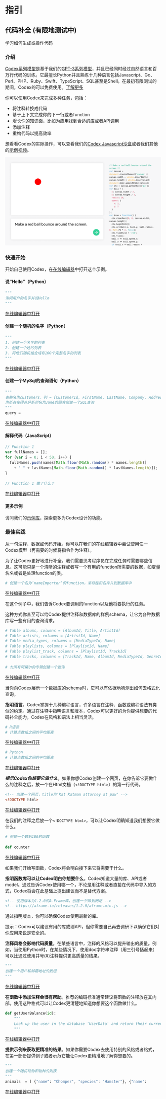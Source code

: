 # 指引
## **代码补全** (有限地测试中)
学习如何生成或操作代码

### **介绍**
[Codex系列模型](https://platform.openai.com/docs/models/codex)是基于我们的[GPT-3系列模型](https://platform.openai.com/docs/models/base-series)，并且已经同时经过自然语言和百万行代码的训练。它最擅长Python并且熟练十几种语言包括Javascript、Go、Perl、PHP、Ruby、Swift、TypeScript、SQL甚至是Shell。在最初有限测试的期间，Codex的可以免费使用。[了解更多](https://platform.openai.com/docs/models/codex)

你可以使用Codex来完成多种任务，包括：
- 将注释转换成代码
- 基于上下文完成你的下一行或者function
- 增长你的知识面，比如为应用找到合适的库或者API调用
- 添加注释
- 重构代码以提高效率

想看看Codex的实际操作，可以查看我们的[Codex Javascript沙盒](https://platform.openai.com/codex-javascript-sandbox)或者我们其他的[示例视频](https://www.youtube.com/playlist?list=PLOXw6I10VTv_FhQbbvYh1FvbiaPf43Ve2)。

![](./image/sandbox-screenshot.png)

### **快速开始**

开始自己使用Codex，在[在线编辑器](https://platform.openai.com/playground)中打开这个示例。

#### **说“Hello”（Python）**
```Python
"""
询问用户的名字并说Hello
"""
```
[在线编辑器中打开](https://platform.openai.com/playground?model=code-davinci-002&prompt=%22%22%22%0AAsk%20the%20user%20for%20their%20name%20and%20say%20%22Hello%22%0A%22%22%22)

#### **创建一个随机的名字（Python）**
```Python
"""
1. 创建一个名字的列表
2. 创建一个姓的列表
3. 将他们随机组合成有100个完整名字的列表
"""
```
[在线编辑器中打开](https://platform.openai.com/playground?model=code-davinci-002&prompt=%22%22%22%0A1.%20Create%20a%20list%20of%20first%20names%0A2.%20Create%20a%20list%20of%20last%20names%0A3.%20Combine%20them%20randomly%20into%20a%20list%20of%20100%20full%20names%0A%22%22%22)

#### **创建一个MySql的查询语句（Python）**
```Python
"""
表格名为customers，列 = [CustomerId, FirstName, LastName, Company, Address, City, State, Country, PostalCode, Phone, Fax, Email, SupportRepId]
为所有在得克萨斯州名为Jane的顾客创建一个SQL查询
"""
query = 
```
[在线编辑器中打开](https://platform.openai.com/playground?model=code-davinci-002&prompt=%22%22%22%0ATable%20customers%2C%20columns%20%3D%20%5BCustomerId%2C%20FirstName%2C%20LastName%2C%20Company%2C%20Address%2C%20City%2C%20State%2C%20Country%2C%20PostalCode%2C%20Phone%2C%20Fax%2C%20Email%2C%20SupportRepId%5D%0ACreate%20a%20MySQL%20query%20for%20all%20customers%20in%20Texas%20named%20Jane%0A%22%22%22%0Aquery%20%3D)

#### **解释代码（JavaScript）**
```javascript
// Function 1
var fullNames = [];
for (var i = 0; i < 50; i++) {
  fullNames.push(names[Math.floor(Math.random() * names.length)]
    + " " + lastNames[Math.floor(Math.random() * lastNames.length)]);
}

// Function 1 做了什么？
```
[在线编辑器中打开](https://platform.openai.com/playground?model=code-davinci-002&prompt=%2F%2F%20Function%201%0Avar%20fullNames%20%3D%20%5B%5D%3B%0Afor%20%28var%20i%20%3D%200%3B%20i%20%3C%2050%3B%20i%2B%2B%29%20%7B%0A%20%20fullNames.push%28names%5BMath.floor%28Math.random%28%29%20%2A%20names.length%29%5D%0A%20%20%20%20%2B%20%22%20%22%20%2B%20lastNames%5BMath.floor%28Math.random%28%29%20%2A%20lastNames.length%29%5D%29%3B%0A%7D%0A%0A%2F%2F%20What%20does%20Function%201%20do%3F)

#### **更多示例**
访问我们的[示例库](https://platform.openai.com/examples?category=code)，探索更多为Codex设计的功能。

### **最佳实践**
从一句注释、数据或代码开始。你可以在我们的在线编辑器中尝试使用任一Codex模型（再需要的时候将指令作为注释）。

为了让Codex更好地进行补全，我们需要思考程序员在完成任务时需要哪些信息。这可能只是一个清晰的注释或者写一个有用的function所需要的数据，如变量名名或者是处理function的类。

```python
# 创建一个名为‘nameImporter’的function，来将姓和名存入到数据库中
```
[在线编辑器中打开](https://platform.openai.com/playground?model=code-davinci-002&prompt=%23%20Create%20a%20function%20called%20%27nameImporter%27%20to%20add%20a%20first%20and%20last%20name%20to%20the%20database)

在这个例子中，我们告诉Codex要调用的function以及他将要执行的任务。

这种方式你甚至可以给Codex提供注释和数据库的样例schema，让它为各种数据库写一些有用的查询请求。
```python
# Table albums, columns = [AlbumId, Title, ArtistId]
# Table artists, columns = [ArtistId, Name]
# Table media_types, columns = [MediaTypeId, Name]
# Table playlists, columns = [PlaylistId, Name]
# Table playlist_track, columns = [PlaylistId, TrackId]
# Table tracks, columns = [TrackId, Name, AlbumId, MediaTypeId, GenreId, Composer, Milliseconds, Bytes, UnitPrice]

# 为所有阿黛尔的专辑创建一个查询
```
[在线编辑器中打开](https://platform.openai.com/playground?model=code-davinci-002&prompt=%23%20Table%20albums%2C%20columns%20%3D%20%5BAlbumId%2C%20Title%2C%20ArtistId%5D%0A%23%20Table%20artists%2C%20columns%20%3D%20%5BArtistId%2C%20Name%5D%0A%23%20Table%20media_types%2C%20columns%20%3D%20%5BMediaTypeId%2C%20Name%5D%0A%23%20Table%20playlists%2C%20columns%20%3D%20%5BPlaylistId%2C%20Name%5D%0A%23%20Table%20playlist_track%2C%20columns%20%3D%20%5BPlaylistId%2C%20TrackId%5D%0A%23%20Table%20tracks%2C%20columns%20%3D%20%5BTrackId%2C%20Name%2C%20AlbumId%2C%20MediaTypeId%2C%20GenreId%2C%20Composer%2C%20Milliseconds%2C%20Bytes%2C%20UnitPrice%5D%0A%0A%23%20Create%20a%20query%20for%20all%20albums%20by%20Adele)

当你向Codex展示一个数据库的schema时，它可以有依据地猜测出如何去格式化查询。

**指明语言**。Codex掌握十几种编程语言，许多语言在注释、函数或编程语法有类似的约定。通过在注释中指明语言和版本，Codex可以更好的为你提供想要的代码补全能力，Codex在风格和语法上相当灵活。

```python
# R语言
# 计算点数组之间的平均距离
```
[在线编辑器中打开](https://platform.openai.com/playground?model=code-davinci-002&prompt=%23%20R%20language%0A%23%20Calculate%20the%20mean%20distance%20between%20an%20array%20of%20points)

```python
# Python
# 计算点数组之间的平均距离
```
[在线编辑器中打开](https://platform.openai.com/playground?model=code-davinci-002&prompt=%23%20Python%203%0A%23%20Calculate%20the%20mean%20distance%20between%20an%20array%20of%20points)

***提示Codex你想要它做什么***。如果你想Codex创建一个网页，在你告诉它要做什么的注释之后，放一个在Html文档（`<!DOCTYPE html>`）的第一行代码。
```html
<!-- 创建一个网页，title为'Kat Katman attorney at paw' -->
<!DOCTYPE html>
```
[在线编辑器中打开](https://platform.openai.com/playground?model=code-davinci-002&prompt=%3C%21--%20Create%20a%20web%20page%20with%20the%20title%20%27Kat%20Katman%20attorney%20at%20paw%27%20--%3E%0A%3C%21DOCTYPE%20html%3E)

在我们的注释之后放一个`<!DOCTYPE html>`，可以让Codex明确知道我们想要它做什么。
```python
# 创建一个数到100的函数

def counter
```
[在线编辑器中打开](https://platform.openai.com/playground?model=code-davinci-002&prompt=%23%20Create%20a%20function%20to%20count%20to%20100%0A%0Adef%20counter)


如果我们开始写函数，Codex将会明白接下来它将需要干什么。

**指明函数库可以让Codex明白你想要什么**。Codex知道大量的库、API或者model。通过告诉Codex使用哪一个，不论是用注释或者直接在代码中导入的方式，Codex将会在此基础上提出建议而不是替代方案。
```html
<!-- 使用版本为1.2.0的A-Frame库，创建一个3D到网站 -->
<!-- https://aframe.io/releases/1.2.0/aframe.min.js -->
```
通过指明版本，你可以确保Codex使用最新的库。

提示：Codex可以建议有用的库或则API，但你需要自己再去调研下以确保它们对你应用来说是安全的。

**注释风格会影响代码质量**。在某些语言中，注释的风格可以提升输出的质量。例如，当使用Python时，在某些情况下，使用doc字符串注释（用三引号括起来）可以比通过使用井号(#)注释提供更高质量的结果。
```python
"""
创建一个用户和邮箱地址的数组
"""
```
[在线编辑器中打开](https://platform.openai.com/playground?model=code-davinci-002&prompt=%22%22%22%0ACreate%20an%20array%20of%20users%20and%20email%20addresses%0A%22%22%22)

**在函数中添加注释会很有帮助**。推荐的编码标准通常建议将函数的注释放在其内部。使用这种格式可以让Codex更清楚地知道你想要这个函数做什么。
```python
def getUserBalance(id):
    """
    Look up the user in the database ‘UserData' and return their current account balance.
    """
```
[在线编辑器中打开](https://platform.openai.com/playground?model=code-davinci-002&prompt=def%20getUserBalance%28id%29%3A%0A%20%20%20%20%22%22%22%0A%20%20%20%20Look%20up%20the%20user%20in%20the%20database%20‘UserData%27%20and%20return%20their%20current%20account%20balance.%0A%20%20%20%20%22%22%22)

**提供示例来获取更精准的结果**。如果你需要Codex去使用特别的风格或者格式，在第一部份提供例子或者示范它能让Codex更精准地了解你想要的。
```python
"""
创建一个随机动物和物种的列表
"""
animals  = [ {"name": "Chomper", "species": "Hamster"}, {"name":
```
[在线编辑器中打开](https://platform.openai.com/playground?model=code-davinci-002&prompt=%22%22%22%0ACreate%20a%20list%20of%20random%20animals%20and%20species%0A%22%22%22%0Aanimals%20%20%3D%20%5B%20%7B%22name%22%3A%20%22Chomper%22%2C%20%22species%22%3A%20%22Hamster%22%7D%2C%20%7B%22name%22%3A)